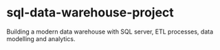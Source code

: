 # sql-data-warehouse-project
Building a modern data warehouse with SQL server, ETL processes, data modelling and analytics.
